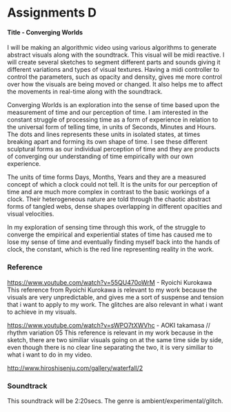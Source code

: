 # Assignments D


#### Title - Converging Worlds

I will be making an algorithmic video using various algorithms to generate abstract visuals along with the soundtrack. This visual will be midi reactive. I will create several sketches to segment different parts and sounds giving it different variations and types of visual textures. Having a midi controller to control the parameters, such as opacity and density, gives me more control over how the visuals are being moved or changed. It also helps me to affect the movements in real-time along with the soundtrack. 

Converging Worlds is an exploration into the sense of time based upon the measurement of time and our perception of time. I am interested in the constant struggle of processing time as a form of experience in relation to the universal form of telling time, in units of Seconds, Minutes and Hours. The dots and lines represents these units in isolated states, at times breaking apart and forming its own shape of time. I see these different sculptural forms as our individual perception of time and they are products of converging our understanding of time empirically with our own experience. 

The units of time forms Days, Months, Years and they are a measured concept of which a clock could not tell. It is the units for our perception of time and are much more complex in contrast to the basic workings of a clock. Their heterogeneous nature are told through the chaotic abstract forms of tangled webs, dense shapes overlapping in different opacities and visual velocities. 

In my exploration of sensing time through this work, of the struggle to converge the empirical and experiential states of time has caused me to lose my sense of time and eventually finding myself back into the hands of clock, the constant, which is the red line representing reality in the work.



### Reference

<https://www.youtube.com/watch?v=55QU470oWrM> - Ryoichi Kurokawa This reference from Ryoichi Kurokawa is relevant to my work because the visuals are very unpredictable, and gives me a sort of suspense and tension that i want to apply to my work. The glitches are also relevant in what i want to achieve in my visuals.

<https://www.youtube.com/watch?v=sWPO7tXWVhc> - AOKI takamasa // rhythm variation 05 This reference is relevant in my work because in the sketch, there are two similiar visuals going on at the same time side by side, even though there is no clear line separating the two, it is very similiar to what i want to do in my video.

<http://www.hiroshisenju.com/gallery/waterfall/2>


### Soundtrack
This soundtrack will be 2:20secs. The genre is ambient/experimental/glitch.

